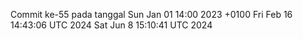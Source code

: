 Commit ke-55 pada tanggal Sun Jan 01 14:00 2023 +0100
Fri Feb 16 14:43:06 UTC 2024
Sat Jun  8 15:10:41 UTC 2024

